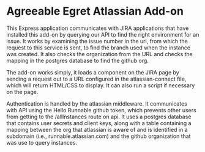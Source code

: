 # Agreeable Egret Atlassian Add-on

This Express application communicates with JIRA applications that have installed this add-on by querying our API to find the right environment for an issue. It works by examining the issue number in the url, from which the request to this service is sent, to find the branch used when the instance was created. It also checks the organization from the URL and checks the mapping in the postgres database to find the github org. 

The add-on works simply, it loads a component on the JIRA page by sending a request out to a URL configured in the atlassian-connect file, which will return HTML/CSS to display. It can also run a script if necessary on the page.

Authentication is handled by the atlassian middleware. It communicates with API using the Hello Runnable github token, which prevents other users from getting to the /allInstances route on api. It uses a postgres database that contains user secrets and client keys, along with a table containing a mapping between the org that atlassian is aware of and is identified in a subdomain (i.e., runnable.atlassian.com) and the github organization that was use to query instances.
